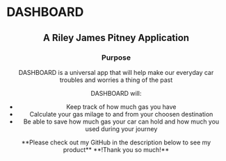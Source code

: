 # DASHBOARD
## <center> A Riley James Pitney Application <center/>
### <center> Purpose <center/>
<center> DASHBOARD is a universal app that will help make our everyday car troubles and worries a thing of the past<center/>

DASHBOARD will:
<ul>
  <li> Keep track of how much gas you have</li>
  <li> Calculate your gas milage to and from your choosen destination</li>
  <li> Be able to save how much gas your car can hold and how much you used during your journey</li>
</ul>

<center>**Please check out my GitHub in the description below to see my product**
**!Thank you so much!** <center/>

